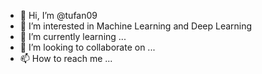 - 👋 Hi, I’m @tufan09
- 👀 I’m interested in Machine Learning and Deep Learning
- 🌱 I’m currently learning ...
- 💞️ I’m looking to collaborate on ...
- 📫 How to reach me ...

<!---
tufan09/tufan09 is a ✨ special ✨ repository because its `README.md` (this file) appears on your GitHub profile.
You can click the Preview link to take a look at your changes.
--->
